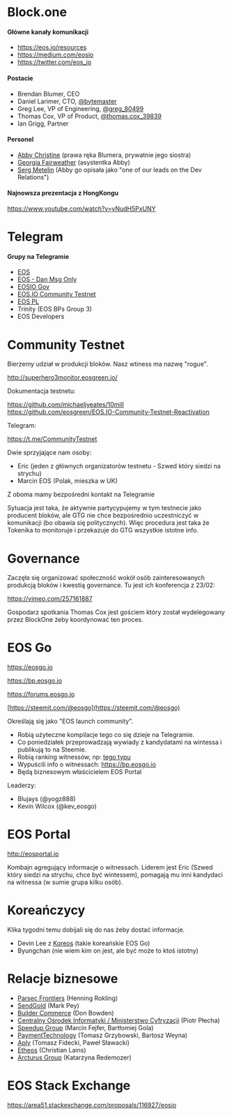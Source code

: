 # Block.one

#### Główne kanały komunikacji

- https://eos.io/resources
- https://medium.com/eosio
- https://twitter.com/eos_io

#### Postacie

* Brendan Blumer, CEO
* Daniel Larimer, CTO, [@bytemaster](https://medium.com/@bytemaster)
* Greg Lee, VP of Engineering, [@greg_80499](https://medium.com/@greg_80499)
* Thomas Cox, VP of Product, [@thomas.cox_39839](https://medium.com/@thomas.cox_39839)
* Ian Grigg, Partner

#### Personel

- [Abby Christine](mailto:abby.christine@block.one) (prawa ręka Blumera, prywatnie jego siostra)
- [Georgia Fairweather](mailto:georgia.fairweather@block.one) (asystentka Abby)
- [Serg Metelin](mailto:serg.metelin@block.one) (Abby go opisała jako "one of our leads on the Dev Relations")

#### Najnowsza prezentacja z HongKongu

https://www.youtube.com/watch?v=yNudH5PxUNY

# Telegram

#### Grupy na Telegramie

* [EOS](https://t.me/EOSproject)
* [EOS - Dan Msg Only](https://t.me/daneos)
* [EOSIO Gov](https://t.me/EOSGov)
* [EOS.IO Community Testnet](https://t.me/CommunityTestnet)
* [EOS PL](https://t.me/eospl)
* Trinity (EOS BPs Group 3)
* EOS Developers

# Community Testnet

Bierzemy udział w produkcji bloków. Nasz wtiness ma nazwę "rogue".

http://superhero3monitor.eosgreen.io/

Dokumentacja testnetu:

https://github.com/michaeljyeates/10mill
https://github.com/eosgreen/EOS.IO-Community-Testnet-Reactivation

Telegram:

https://t.me/CommunityTestnet

Dwie sprzyjające nam osoby:

* Eric (jeden z głównych organizatorów testnetu - Szwed który siedzi na strychu)
* Marcin EOS (Polak, mieszka w UK)

Z oboma mamy bezpośredni kontakt na Telegramie

Sytuacja jest taka, że aktywnie partycypujemy w tym testnecie jako producent bloków, ale GTG nie chce bezpośrednio uczestniczyć w komunikacji (bo obawia się politycznych). Więc procedura jest taka że Tokenika to monitoruje i przekazuje do GTG wszystkie istotne info.

# Governance

Zaczęła się organizować społeczność wokół osób zainteresowanych produkcją bloków i kwestią governance. Tu jest ich konferencja z 23/02:

https://vimeo.com/257161887

Gospodarz spotkania Thomas Cox jest gościem który został wydelegowany przez BlockOne żeby koordynować ten proces.

# EOS Go

https://eosgo.io

https://bp.eosgo.io

https://forums.eosgo.io

[https://steemit.com/@eosgo](https://steemit.com/@eosgo)

Określają się jako "EOS launch community".

* Robią użyteczne kompilacje tego co się dzieje na Telegramie.
* Co poniedziałek przeprowadzają wywiady z kandydatami na wintessa i publikują to na Steemie.
* Robią ranking witnessów, np: [tego typu](https://steemit.com/eos/@eosgo/block-producer-candidate-report-4-march-28-2018)
* Wypuścili info o witnessach: https://bp.eosgo.io
* Będą biznesowym właścicielem EOS Portal

Leaderzy:

* Blujays (@yogz888)
* Kevin Wilcox (@kev_eosgo)

# EOS Portal

http://eosportal.io

Kombajn agregujący informacje o witnessach. Liderem jest Eric (Szwed który siedzi na strychu, chce być wintessem), pomagają mu inni kandydaci na witnessa (w sumie grupa kilku osób).

# Koreańczycy

Klika tygodni temu dobijali się do nas żeby dostać informacje.

* Devin Lee z [Koreos](http://koreos.io/) (takie koreańskie EOS Go)
* Byungchan (nie wiem kim on jest, ale być może to ktoś istotny)

# Relacje biznesowe

* [Parsec Frontiers](https://parsecfrontiers.com/) (Henning Rokling)
* [SendGold](http://www.sendgold.com/) (Mark Pey)
* [Builder Commerce](http://buildercommerce.com) (Don Bowden)
* [Centralny Ośrodek Informatyki / Ministerstwo Cyfryzacji](https://www.coi.gov.pl/) (Piotr Płecha)
* [Speedup Group](http://speedupgroup.com/en/) (Marcin Fejfer, Bartłomiej Gola)
* [PaymentTechnology](http://paymenttechnology.pl/) (Tomasz Grzybowski, Bartosz Weyna)
* [Aply](https://aply.eu/) (Tomasz Fidecki, Paweł Sławacki)
* [Etheos](https://etheos.io/) (Christian Lains)
* [Arcturus Group](http://www.arcturus-group.com/en/) (Katarzyna Redemozer)

# EOS Stack Exchange

https://area51.stackexchange.com/proposals/116927/eosio
